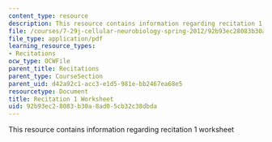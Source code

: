 ```yaml
---
content_type: resource
description: This resource contains information regarding recitation 1 worksheet
file: /courses/7-29j-cellular-neurobiology-spring-2012/92b93ec28083b30a8ad05cb32c38dbda_MIT7_29JS12_Recitation1.pdf
file_type: application/pdf
learning_resource_types:
- Recitations
ocw_type: OCWFile
parent_title: Recitations
parent_type: CourseSection
parent_uid: d42a92c1-acc3-e1d5-981e-bb2467ea68e5
resourcetype: Document
title: Recitation 1 Worksheet
uid: 92b93ec2-8083-b30a-8ad0-5cb32c38dbda
---
```

This resource contains information regarding recitation 1 worksheet

